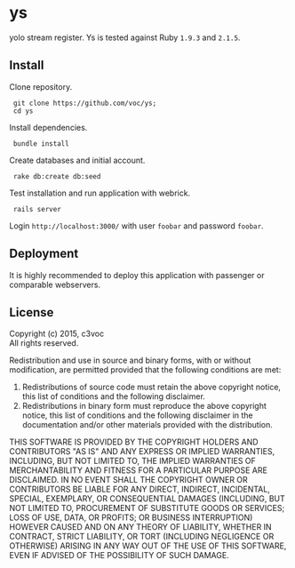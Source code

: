 # ys

yolo stream register.
Ys is tested against Ruby `1.9.3` and `2.1.5`.


## Install

Clone repository.

```
 git clone https://github.com/voc/ys;
 cd ys
```

Install dependencies.

```
 bundle install
```

Create databases and initial account.

```
 rake db:create db:seed
```

Test installation and run application with webrick.

```
 rails server
```

Login `http://localhost:3000/` with user `foobar` and password `foobar`.

## Deployment

It is highly recommended to deploy this application with passenger or comparable webservers.

## License

Copyright (c) 2015, c3voc<br>
All rights reserved.

Redistribution and use in source and binary forms, with or without
modification, are permitted provided that the following conditions are met:

1. Redistributions of source code must retain the above copyright notice, this
   list of conditions and the following disclaimer.
2. Redistributions in binary form must reproduce the above copyright notice,
   this list of conditions and the following disclaimer in the documentation
   and/or other materials provided with the distribution.

THIS SOFTWARE IS PROVIDED BY THE COPYRIGHT HOLDERS AND CONTRIBUTORS "AS IS" AND
ANY EXPRESS OR IMPLIED WARRANTIES, INCLUDING, BUT NOT LIMITED TO, THE IMPLIED
WARRANTIES OF MERCHANTABILITY AND FITNESS FOR A PARTICULAR PURPOSE ARE
DISCLAIMED. IN NO EVENT SHALL THE COPYRIGHT OWNER OR CONTRIBUTORS BE LIABLE FOR
ANY DIRECT, INDIRECT, INCIDENTAL, SPECIAL, EXEMPLARY, OR CONSEQUENTIAL DAMAGES
(INCLUDING, BUT NOT LIMITED TO, PROCUREMENT OF SUBSTITUTE GOODS OR SERVICES;
LOSS OF USE, DATA, OR PROFITS; OR BUSINESS INTERRUPTION) HOWEVER CAUSED AND
ON ANY THEORY OF LIABILITY, WHETHER IN CONTRACT, STRICT LIABILITY, OR TORT
(INCLUDING NEGLIGENCE OR OTHERWISE) ARISING IN ANY WAY OUT OF THE USE OF THIS
SOFTWARE, EVEN IF ADVISED OF THE POSSIBILITY OF SUCH DAMAGE.
